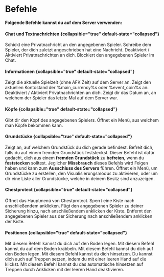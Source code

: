 # Befehle

**Folgende Befehle kannst du auf dem Server verwenden:**

#### Chat und Textnachrichten {collapsible="true" default-state="collapsed"}

<deflist type="wide">
<def title="/msg &lt;player&gt; &lt;message&gt;">
Schickt eine Privatnachricht an den angegebenen Spieler.
</def>
<def title="/r &lt;message&gt;">
Schreibe dem Spieler, der dich zuletzt angeschrieben hat eine Nachricht.
</def>
<def title="/msgtoggle">
Deaktiviert / Aktiviert Privatnachrichten an dich.
</def>
<def title="/block &lt;player&gt;">
Blockiert den angegebenen Spieler im Chat.
</def>
</deflist>


#### Informationen {collapsible="true" default-state="collapsed"}

<deflist type="wide">
<def title="/playtime">
Zeigt die aktuelle Spielzeit (ohne AFK Zeit) auf dem Server an.
</def>
<def title="/balance &lt;castcoin/eventcoin&gt;">
Zeigt den aktuellen Kontostand der %main_currency%s oder %event_coin%s an.
</def>
<def title="/lastseen &lt;player&gt;">
Deaktiviert / Aktiviert Privatnachrichten an dich.
</def>
<def title="/block &lt;player&gt;">
Zeigt dir das Datum an, an welchem der Spieler das letzte Mal auf dem Server war.
</def>
</deflist>

#### Köpfe {collapsible="true" default-state="collapsed"}

<deflist type="wide">
<def title="/phead &lt;player&gt;">
Gibt dir den Kopf des angegebenen Spielers.
</def>
<def title="/heads">
Öffnet ein Menü, aus welchem man Köpfe bekommen kann.
</def>
</deflist>

#### Grundstücke {collapsible="true" default-state="collapsed"}

<deflist type="wide">
<def title="/pwho">
Zeigt an, auf welchem Grundstück du dich gerade befindest.
</def>
<def title="/unstuck">
Befreit dich, falls du auf einem fremden Grundstück feststeckst.
<warning>
Dieser Befehl ist dafür gedacht, dich aus einem <b>fremden Grundstück</b> zu <b>befreien</b>,
wenn du <b>feststecken</b> solltest.
Jeglicher <b>Missbrauch</b> dieses Befehls wird Folgen haben und kann zum <b>Ausschluss des Servers</b> führen.
</warning>
</def>
<def title="/protect ">
Öffnet ein Menü, um Grundstücke zu erstellen, den Visualisierungsmodus zu aktivieren, oder um dir eine Liste aller
Grundstücke, welche in deinem Besitz sind anzuzeigen.
</def>
</deflist>

#### Chestprotect {collapsible="true" default-state="collapsed"}

<deflist type="wide">
<def title="/chestprotect">
Öffnet das Hauptmenü von Chestprotect.
</def>
<def title="/lock">
Sperrt eine Kiste nach anschließendem anklicken.
</def>
<def title="/trust &lt;player&gt;">
Fügt den angegebenen Spieler zu deiner Sicherung hinzu, nach anschließendem anklicken der Kiste.
</def>
<def title="/untrust &lt;player&gt; ">
Entfernt den angegebenen Spieler aus der Sicherung nach anschließendem anklicken der Kiste.
</def>
</deflist>

#### Positionen {collapsible="true" default-state="collapsed"}

<deflist type="wide">
<def title="/lay">
Mit diesem Befehl kannst du dich auf den Boden legen.
</def>
<def title="/crawl">
Mit diesem Befehl kannst du auf dem Boden krabbeln.
</def>
<def title="/bellyflop">
Mit diesem Befehl kannst du dich auf den Boden legen.
</def>
<def title="/sit ">
Mit diesem Befehl kannst du dich hinsetzen.
<note>
Du kannst dich auch auf Treppen setzen, indem du mit einer leeren Hand auf die klickst.
</note>
</def>
<def title="/sit toggle [on/off] ">
Mit diesem Befehl kannst du das automatische hinsetzen auf Treppen durch Anklicken mit der leeren Hand deaktivieren.
</def>
</deflist>



